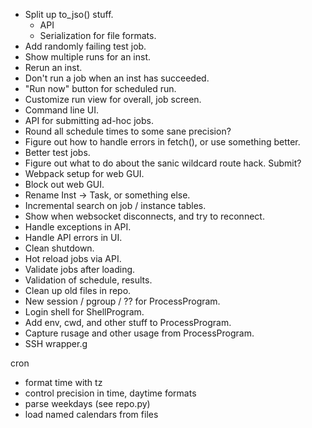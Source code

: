- Split up to_jso() stuff.
  - API
  - Serialization for file formats.
- Add randomly failing test job.
- Show multiple runs for an inst.
- Rerun an inst.
- Don't run a job when an inst has succeeded.
- "Run now" button for scheduled run.
- Customize run view for overall, job screen.
- Command line UI.
- API for submitting ad-hoc jobs.
- Round all schedule times to some sane precision?
- Figure out how to handle errors in fetch(), or use something better.
- Better test jobs.
- Figure out what to do about the sanic wildcard route hack.  Submit?
- Webpack setup for web GUI.
- Block out web GUI.
- Rename Inst -> Task, or something else.
- Incremental search on job / instance tables.
- Show when websocket disconnects, and try to reconnect.
- Handle exceptions in API.
- Handle API errors in UI.
- Clean shutdown.
- Hot reload jobs via API.
- Validate jobs after loading.
- Validation of schedule, results.
- Clean up old files in repo.
- New session / pgroup / ?? for ProcessProgram.
- Login shell for ShellProgram.
- Add env, cwd, and other stuff to ProcessProgram.
- Capture rusage and other usage from ProcessProgram.
- SSH wrapper.g


cron
- format time with tz
- control precision in time, daytime formats
- parse weekdays (see repo.py)
- load named calendars from files

